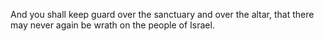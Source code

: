 And you shall keep guard over the sanctuary and over the altar, that there may never again be wrath on the people of Israel.
